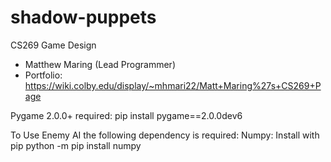 # shadow-puppets
CS269 Game Design

- Matthew Maring (Lead Programmer)
- Portfolio: https://wiki.colby.edu/display/~mhmari22/Matt+Maring%27s+CS269+Page

Pygame 2.0.0+ required: pip install pygame==2.0.0dev6

To Use Enemy AI the following dependency is required:
Numpy: Install with pip
python -m pip install numpy
